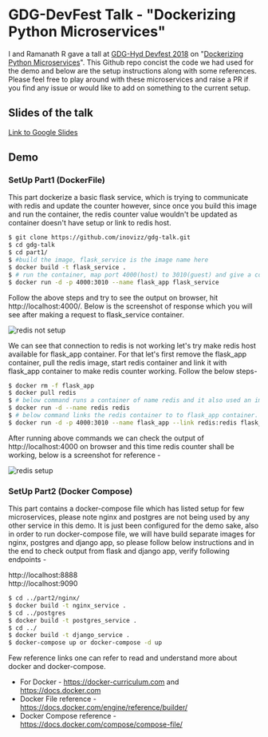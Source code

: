# GDG-DevFest Talk - "Dockerizing Python Microservices"

I and Ramanath R gave a tall at [GDG-Hyd Devfest 2018](https://docs.google.com/presentation/d/1bF5kK3QUCMswygG4KQ5kBDBbsx01AfDaHfGncPyg8zg/edit?usp=sharing) on "[Dockerizing Python Microservices](https://devfesthyd18.firebaseapp.com/schedule/2018-10-28?&sessionId=120)". This Github repo concist the code we had used for the demo and below are the setup instructions along with some references. Please feel free to play around with these microservices and raise a PR if you find any issue or would like to add on something to the current setup.

## Slides of the talk
[Link to Google Slides](https://docs.google.com/presentation/d/1bF5kK3QUCMswygG4KQ5kBDBbsx01AfDaHfGncPyg8zg/edit?usp=sharing)

## Demo
### SetUp Part1 (DockerFile)

This part dockerize a basic flask service, which is trying to communicate with redis and update the counter however, since once you build this image and run the container, the redis counter value wouldn't be updated as container doesn't have setup or link to redis host.

```sh
$ git clone https://github.com/inovizz/gdg-talk.git
$ cd gdg-talk
$ cd part1/
$ #build the image, flask_service is the image name here
$ docker build -t flask_service .
$ # run the container, map port 4000(host) to 3010(guest) and give a container name - flask_app
$ docker run -d -p 4000:3010 --name flask_app flask_service
```
Follow the above steps and try to see the output on browser, hit http://localhost:4000/. Below is the screenshot of response which you will see after making a request to flask_service container.

![redis not setup](https://raw.githubusercontent.com/inovizz/gdg-talk/master/part1/woredis.png)

We can see that connection to redis is not working let's try make redis host available for flask_app container.
For that let's first remove the flask_app container, pull the redis image, start redis container and link it with flask_app container to make redis counter working. Follow the below steps-

```sh
$ docker rm -f flask_app
$ docker pull redis
$ # below command runs a container of name redis and it also used an image called redis to instantiate it.
$ docker run -d --name redis redis
$ # below command links the redis container to to flask_app container.
$ docker run -d -p 4000:3010 --name flask_app --link redis:redis flask_service
```

After running above commands we can check the output of http://localhost:4000 on browser and this time redis counter shall be working, below is a screenshot for reference -


![redis setup](https://raw.githubusercontent.com/inovizz/gdg-talk/master/part1/wredis.png)

### SetUp Part2 (Docker Compose)

This part contains a docker-compose file which has listed setup for few microservices, please note nginx and postgres are not being used by any other service in this demo. It is just been configured for the demo sake, also in order to run docker-compose file, we will have build separate images for nginx, postgres and django app, so please follow below instructions and in the end to check output from flask and django app, verify following endpoints -

http://localhost:8888</br>
http://localhost:9090

```sh
$ cd ../part2/nginx/
$ docker build -t nginx_service .
$ cd ../postgres
$ docker build -t postgres_service .
$ cd ../
$ docker build -t django_service .
$ docker-compose up or docker-compose -d up
```

Few reference links one can refer to read and understand more about docker and docker-compose.

- For Docker - https://docker-curriculum.com and https://docs.docker.com
- Docker File reference -  https://docs.docker.com/engine/reference/builder/
- Docker Compose reference -  https://docs.docker.com/compose/compose-file/
